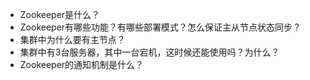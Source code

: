 - Zookeeper是什么？
- Zookeeper有哪些功能？有哪些部署模式？怎么保证主从节点状态同步？
- 集群中为什么要有主节点？
- 集群中有3台服务器，其中一台宕机，这时候还能使用吗？为什么？
- Zookeeper的通知机制是什么？
